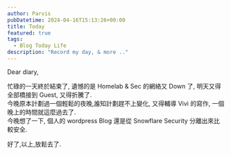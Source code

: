 ```yaml
---
author: Parvis
pubDatetime: 2024-04-16T15:13:26+00:00
title: Today
featured: true
tags:
  - Blog Today Life
description: "Record my day, & more .."
---
```


Dear diary,     

忙碌的一天終於結束了, 遺憾的是 Homelab & Sec 的網絡又 Down 了, 明天又得全部橋接到 Guest, 又得折騰了.     
今晚原本計劃過一個輕鬆的夜晚,誰知計劃趕不上變化, 又得輔導 Vivi 的寫作, 一個晚上的時間就這麼過去了.      
今晚想了一下, 個人的 wordpress Blog 還是從 Snowflare Security 分離出來比較安全.     

好了,以上,放鬆去了.      